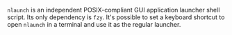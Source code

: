`nlaunch` is an independent POSIX-compliant GUI application launcher shell script. Its only dependency is `fzy`. It's possible to set a keyboard shortcut to open `nlaunch` in a terminal and use it as the regular launcher.
